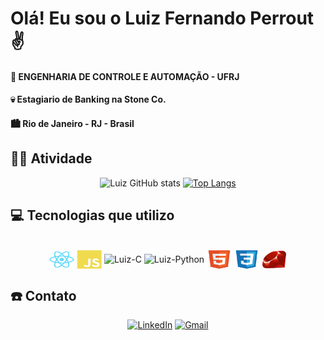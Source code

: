 # Olá! Eu sou o Luiz Fernando Perrout ✌️

#### 📝 ENGENHARIA DE CONTROLE E AUTOMAÇÃO - UFRJ
#### 💀 Estagiario de Banking na Stone Co.
#### 🏙️ Rio de Janeiro - RJ - Brasil

## 🏋️‍♂️ Atividade

<div>
  
<div style="display: inline_block" align="center">
  
![Luiz GitHub stats](https://github-readme-stats.vercel.app/api?username=LPerrout&show_icons=true&theme=merko)
[![Top Langs](https://github-readme-stats.vercel.app/api/top-langs/?username=LPerrout&layout=compact&theme=merko)](https://github.com/LPerrout/github-readme-stats)
  
  </div>

## 💻 Tecnologias que utilizo

<div style="display: inline_block" align="center"><br>
  <img align="center" alt="Luiz-React" height="30" width="40" src=https://raw.githubusercontent.com/devicons/devicon/master/icons/react/react-original.svg>
  <img align="center" alt="Luiz-Javascript" height="30" width="40" src="https://raw.githubusercontent.com/devicons/devicon/master/icons/javascript/javascript-plain.svg">
  <img align="center" alt="Luiz-C" height="30" width="40" src="https://cdn.jsdelivr.net/gh/devicons/devicon/icons/c/c-original.svg">      
  <img align="center" alt="Luiz-Python" height="30" width="40" src="https://cdn.jsdelivr.net/gh/devicons/devicon/icons/python/python-original-wordmark.svg">
  <img align="center" alt="Luiz-HTML" height="30" width="40" src="https://raw.githubusercontent.com/devicons/devicon/master/icons/html5/html5-original.svg">
  <img align="center" alt="Luiz-CSS" height="30" width="40" src="https://raw.githubusercontent.com/devicons/devicon/master/icons/css3/css3-original.svg"> 
  <img align="center" alt="Luiz-Ruby" height="30" width="40" src="https://raw.githubusercontent.com/devicons/devicon/master/icons/ruby/ruby-original.svg"> 
  
 
</div>


## ☎️ Contato
<div style="display: inline_block" align="center">
  
[![LinkedIn](https://img.shields.io/badge/LinkedIn-0077B5?style=for-the-badge&logo=linkedin&logoColor=white)](https://br.linkedin.com/in/luiz-fernando-perrout-da-silva-30a5ba216)
[![Gmail](https://img.shields.io/badge/Gmail-D14836?style=for-the-badge&logo=gmail&logoColor=white)](mailto:luiz.perrout10@gmail.com)
  
  </div>
</div>
